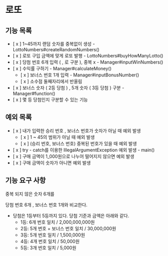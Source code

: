 # 로또 

## 기능 목록

- [ x ] 1~45까지 랜덤 숫자를 중복없이 생성 - LottoNumbers#createRandomNumbers()
- [ x ] 로또 구입 금액에 맞게 로또 발행 - LottoNumbers#buyHowManyLotto()
- [ x ] 당첨 번호 6개 입력 ( , 로 구분 ), 중복 x - Manager#inputWinNumbers()
- [ x ] 수익률 구하기 - Manager#calculateMoney()
  - [ x ] 보너스 번호 1개 입력 - Manager#inputBonusNumber()
  - [ x ] 소수점 둘째자리에서 반올림
- [ x ] 보너스 숫자 ( 2등 당첨 ) , 5개 숫자 ( 3등 당첨 ) 구분 - Manager#function()
- [ x ] 몇 등 당첨인지 구분할 수 있는 기능

## 예외 목록
- [ x ] 내가 입력한 승리 번호 , 보너스 번호가 숫자가 아닐 때 예외 발생
  - [ x ] 1 ~ 45의 범위가 아닐 때 예외 발생
  - [ x ] (승리 번호, 보너스 번호) 중복된 번호가 있을 때 예외 발생
- [ x ] try - catch를 이용한 IllegalArgumentException 예외 발생 - main()
- [ x ] 구매 금액이 1_000원으로 나누어 떨어지지 않으면 예외 발생
- [ x ] 구매 금액이 숫자가 아니면 예외 발생



## 기능 요구 사항

중복 되지 않은 숫자 6개를 

당첨 번호 6개 , 보너스 번호 1개와 비교한다.

- 당첨은 1등부터 5등까지 있다. 당첨 기준과 금액은 아래와 같다.
    - 1등: 6개 번호 일치 / 2,000,000,000원
    - 2등: 5개 번호 + 보너스 번호 일치 / 30,000,000원
    - 3등: 5개 번호 일치 / 1,500,000원
    - 4등: 4개 번호 일치 / 50,000원
    - 5등: 3개 번호 일치 / 5,000원
